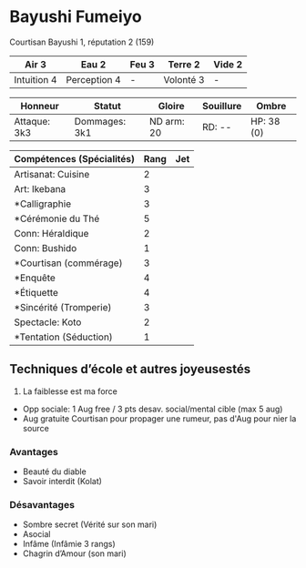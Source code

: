 # Bayushi Fumeiyo

Courtisan Bayushi 1, réputation 2 (159)

| **Air** 3     | **Eau** 2     | **Feu** 3     | **Terre** 2   | **Vide** 2
| ------------- | ------------- | ------------- | ------------- | -------------
| Intuition 4   | Perception 4  | -             | Volonté 3     | -

| Honneur       | Statut        | Gloire        | Souillure     | Ombre
| ------------- | ------------- | ------------- | ------------- | -------------
| Attaque: 3k3  | Dommages: 3k1 | ND arm: 20    | RD: --        | HP: 38 (0)

| Compétences (Spécialités)                     | Rang  | Jet
| --------------------------------------------- | ----- | -------
| Artisanat: Cuisine                            | 2
| Art: Ikebana                                  | 3
| *Calligraphie                                 | 3
| *Cérémonie du Thé                             | 5
| Conn: Héraldique                              | 2
| Conn: Bushido                                 | 1
| *Courtisan (commérage)                        | 3
| *Enquête                                      | 4
| *Étiquette                                    | 4
| *Sincérité (Tromperie)                        | 3
| Spectacle: Koto                               | 2
| *Tentation (Séduction)                        | 1

## Techniques d’école et autres joyeusestés

1. La faiblesse est ma force
  - Opp sociale: 1 Aug free / 3 pts desav. social/mental cible (max 5 aug)
  - Aug gratuite Courtisan pour propager une rumeur, pas d'Aug pour nier la source


### Avantages

* Beauté du diable
* Savoir interdit (Kolat)

### Désavantages

* Sombre secret (Vérité sur son mari)
* Asocial
* Infâme (Infâmie 3 rangs)
* Chagrin d’Amour (son mari)
